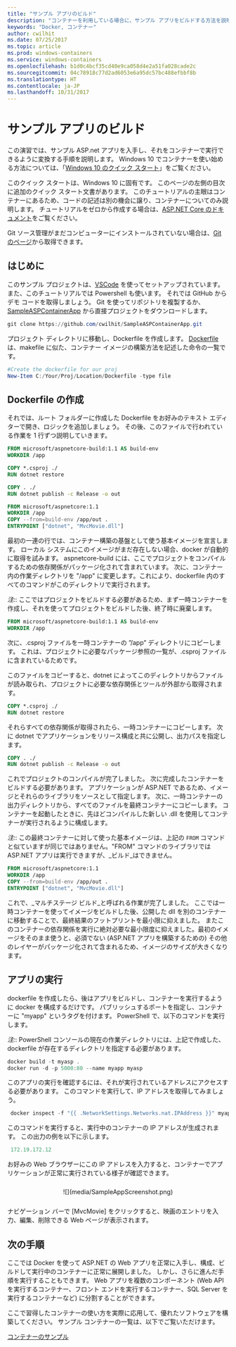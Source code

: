 ```yaml
---
title: "サンプル アプリのビルド"
description: "コンテナーを利用している場合に、サンプル アプリをビルドする方法を説明します。"
keywords: "Docker, コンテナー"
author: cwilhit
ms.date: 07/25/2017
ms.topic: article
ms.prod: windows-containers
ms.service: windows-containers
ms.openlocfilehash: b1d0c4bcf35cd40e9ca058d4e2a51fa028cade2c
ms.sourcegitcommit: 04c78918c77d2ad6053e6a95dc57bc488efbbf8b
ms.translationtype: HT
ms.contentlocale: ja-JP
ms.lasthandoff: 10/31/2017
---
```

# <a name="build-a-sample-app"></a>サンプル アプリのビルド

この演習では、サンプル ASP.net アプリを入手し、それをコンテナーで実行できるように変換する手順を説明します。 Windows 10 でコンテナーを使い始める方法については、「[Windows 10 のクイック スタート](./quick-start-windows-10.md)」をご覧ください。

このクイック スタートは、Windows 10 に固有です。 このページの左側の目次に追加のクイック スタート文書があります。 このチュートリアルの主眼はコンテナーにあるため、コードの記述は別の機会に譲り、コンテナーについてのみ説明します。 チュートリアルをゼロから作成する場合は、[ASP.NET Core のドキュメント](https://docs.microsoft.com/en-us/aspnet/core/tutorials/first-mvc-app-xplat/)をご覧ください。

Git ソース管理がまだコンピューターにインストールされていない場合は、[Git のページ](https://git-scm.com/download)から取得できます。

## <a name="getting-started"></a>はじめに

このサンプル プロジェクトは、[VSCode](https://code.visualstudio.com/) を使ってセットアップされています。 また、このチュートリアルでは Powershell も使います。 それでは GitHub からデモ コードを取得しましょう。 Git を使ってリポジトリを複製するか、[SampleASPContainerApp](https://github.com/cwilhit/SampleASPContainerApp) から直接プロジェクトをダウンロードします。

```Powershell
git clone https://github.com/cwilhit/SampleASPContainerApp.git
```

プロジェクト ディレクトリに移動し、Dockerfile を作成します。 [Dockerfile](https://docs.docker.com/engine/reference/builder/) は、makefile に似た、コンテナー イメージの構築方法を記述した命令の一覧です。

```Powershell
#Create the dockerfile for our proj
New-Item C:/Your/Proj/Location/Dockerfile -type file
```

## <a name="writing-our-dockerfile"></a>Dockerfile の作成

それでは、ルート フォルダーに作成した Dockerfile をお好みのテキスト エディターで開き、ロジックを追加しましょう。 その後、このファイルで行われている作業を 1 行ずつ説明していきます。

```Dockerfile
FROM microsoft/aspnetcore-build:1.1 AS build-env
WORKDIR /app

COPY *.csproj ./
RUN dotnet restore

COPY . ./
RUN dotnet publish -c Release -o out

FROM microsoft/aspnetcore:1.1
WORKDIR /app
COPY --from=build-env /app/out .
ENTRYPOINT ["dotnet", "MvcMovie.dll"]
```

最初の一連の行では、コンテナー構築の基盤として使う基本イメージを宣言します。 ローカル システムにこのイメージがまだ存在しない場合、docker が自動的に取得を試みます。 aspnetcore-build には、ここでプロジェクトをコンパイルするための依存関係がパッケージ化されて含まれています。 次に、コンテナー内の作業ディレクトリを "/app" に変更します。これにより、dockerfile 内のすべてのコマンドがこのディレクトリで実行されます。

_注:_: ここではプロジェクトをビルドする必要があるため、まず一時コンテナーを作成し、それを使ってプロジェクトをビルドした後、終了時に廃棄します。

```Dockerfile
FROM microsoft/aspnetcore-build:1.1 AS build-env
WORKDIR /app
```

次に、.csproj ファイルを一時コンテナーの ”/app” ディレクトリにコピーします。 これは、プロジェクトに必要なパッケージ参照の一覧が、.csproj ファイルに含まれているためです。

このファイルをコピーすると、dotnet によってこのディレクトリからファイルが読み取られ、プロジェクトに必要な依存関係とツールが外部から取得されます。

```Dockerfile
COPY *.csproj ./
RUN dotnet restore
```

それらすべての依存関係が取得されたら、一時コンテナーにコピーします。 次に dotnet でアプリケーションをリリース構成と共に公開し、出力パスを指定します。

```Dockerfile
COPY . ./
RUN dotnet publish -c Release -o out
```

これでプロジェクトのコンパイルが完了しました。 次に完成したコンテナーをビルドする必要があります。 アプリケーションが ASP.NET であるため、イメージとそれらのライブラリをソースとして指定します。 次に、一時コンテナーの出力ディレクトリから、すべてのファイルを最終コンテナーにコピーします。 コンテナーを起動したときに、先ほどコンパイルした新しい .dll を使用してコンテナーが実行されるように構成します。

_注:_: この最終コンテナーに対して使った基本イメージは、上記の ```FROM``` コマンドと似ていますが同じではありません。"FROM" コマンドのライブラリでは ASP.NET アプリは実行できますが、_ビルド_はできません。

```Dockerfile
FROM microsoft/aspnetcore:1.1
WORKDIR /app
COPY --from=build-env /app/out .
ENTRYPOINT ["dotnet", "MvcMovie.dll"]
```

これで、_マルチステージ ビルド_と呼ばれる作業が完了しました。 ここでは一時コンテナーを使ってイメージをビルドした後、公開した dll を別のコンテナーに移動することで、最終結果のフットプリントを最小限に抑えました。 またこのコンテナーの依存関係を実行に絶対必要な最小限度に抑えました。最初のイメージをそのまま使うと、必須でない (ASP.NET アプリを構築するための) その他のレイヤーがパッケージ化されて含まれるため、イメージのサイズが大きくなります。

## <a name="running-the-app"></a>アプリの実行

dockerfile を作成したら、後はアプリをビルドし、コンテナーを実行するように docker を構成するだけです。 パブリッシュするポートを指定し、コンテナーに "myapp" というタグを付けます。 PowerShell で、以下のコマンドを実行します。

_注:_: PowerShell コンソールの現在の作業ディレクトリには、上記で作成した、dockerfile が存在するディレクトリを指定する必要があります。

```Powershell
docker build -t myasp .
docker run -d -p 5000:80 --name myapp myasp
```

このアプリの実行を確認するには、それが実行されているアドレスにアクセスする必要があります。 このコマンドを実行して、IP アドレスを取得してみましょう。

```Powershell
 docker inspect -f "{{ .NetworkSettings.Networks.nat.IPAddress }}" myapp
```

このコマンドを実行すると、実行中のコンテナーの IP アドレスが生成されます。 この出力の例を以下に示します。

```Powershell
 172.19.172.12
```

お好みの Web ブラウザーにこの IP アドレスを入力すると、コンテナーでアプリケーションが正常に実行されている様子が確認できます。

<center style="margin: 25px">![](media/SampleAppScreenshot.png)</center>

ナビゲーション バーで [MvcMovie] をクリックすると、映画のエントリを入力、編集、削除できる Web ページが表示されます。

## <a name="next-steps"></a>次の手順

ここでは Docker を使って ASP.NET の Web アプリを正常に入手し、構成、ビルドして実行中のコンテナーに正常に展開しました。 しかし、さらに進んだ手順を実行することもできます。 Web アプリを複数のコンポーネント (Web API を実行するコンテナー、フロント エンドを実行するコンテナー、SQL Server を実行するコンテナーなど) に分割することができます。

ここで習得したコンテナーの使い方を実際に応用して、優れたソフトウェアを構築してください。 サンプル コンテナーの一覧は、以下でご覧いただけます。

[コンテナーのサンプル](../samples.md)
